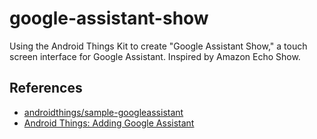 # google-assistant-show

Using the Android Things Kit to create "Google Assistant Show," a touch screen interface for Google Assistant. Inspired by Amazon Echo Show.

## References

* [androidthings/sample-googleassistant](https://github.com/androidthings/sample-googleassistant)
* [Android Things: Adding Google Assistant](https://code.tutsplus.com/tutorials/android-things-adding-google-assistant--cms-27690)